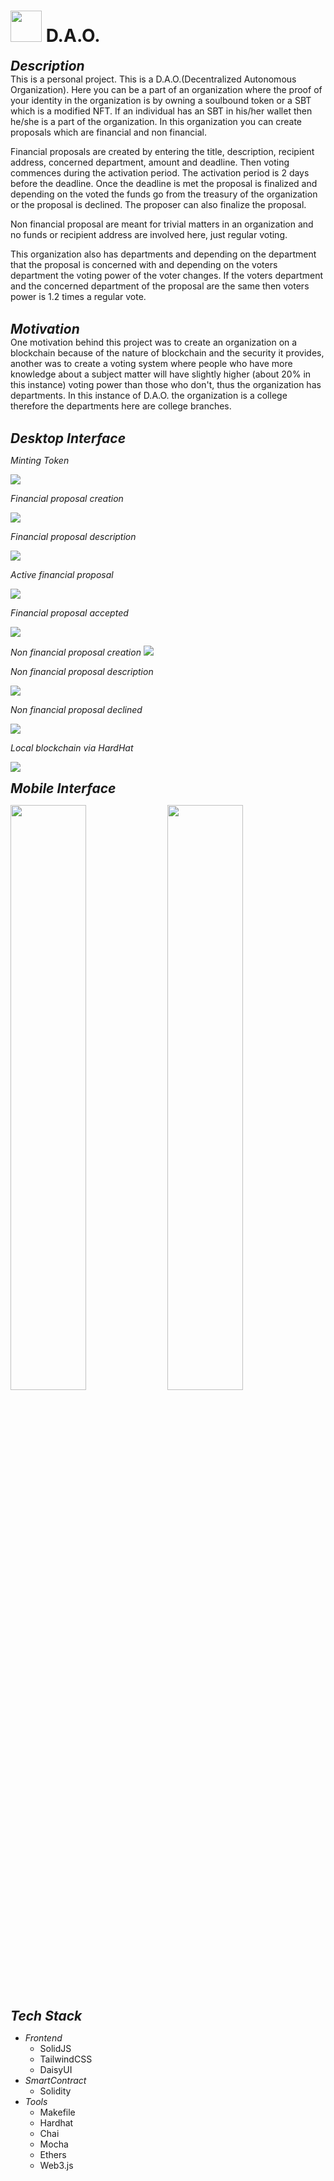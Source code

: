 # <img src="https://img.icons8.com/external-vitaliy-gorbachev-lineal-color-vitaly-gorbachev/60/external-blockchain-cryptocurrency-vitaliy-gorbachev-lineal-color-vitaly-gorbachev.png" width="50" height="50"/> D.A.O.

<b style="font-size:1.5em;"><i>Description</i></b>\
This is a personal project. This is a D.A.O.(Decentralized Autonomous Organization). Here you can be a part of an organization where the proof 
of your identity in the organization is by owning a soulbound token or a SBT which is a modified NFT.
If an individual has an SBT in his/her wallet then he/she is a part of the organization. 
In this organization you can create proposals which are financial and non financial.

Financial proposals are created by entering the title, description, recipient address, concerned department, amount and deadline. 
Then voting commences during the activation period.
The activation period is 2 days before the deadline. Once the deadline is met the proposal is finalized and depending on the voted the funds go from the 
treasury of the organization or the proposal is declined. The proposer can also finalize the proposal.

Non financial proposal are meant for trivial matters in an organization and no funds or recipient address are involved here, just regular voting.

This organization also has departments and depending on the department that the proposal is concerned with and depending on the voters department the
voting power of the voter changes. If the voters department and the concerned department of the proposal are the same then voters power is 1.2 times a regular vote. 
<br>
<br>

<b style="font-size:1.5em;"><i>Motivation</i></b>\
One motivation behind this project was to create an organization on a blockchain because of the nature of blockchain and the security it provides, another 
was to create a voting system where people who have more knowledge about a subject matter will have slightly higher (about 20% in this instance)
voting power than those who don't, thus the organization has departments. 
In this instance of D.A.O. the organization is a college therefore the departments here are college branches. 
<br>
<br>

<b style="font-size:1.5em;"><i>Desktop Interface</i></b>

*Minting Token*

<img src="./screenshots/Screenshot from 2024-06-10 22-03-03.png" /> 

*Financial proposal creation*

<img src="./screenshots/Screenshot from 2024-06-10 22-08-04.png" /> 

*Financial proposal description*

<img src="./screenshots/Screenshot from 2024-06-10 22-11-06.png" /> 

*Active financial proposal*

<img src="./screenshots/Screenshot from 2024-06-10 22-11-39.png" /> 

*Financial proposal accepted*

<img src="./screenshots/Screenshot from 2024-06-10 22-14-11.png" /> 

*Non financial proposal creation*
<img src="./screenshots/Screenshot from 2024-06-10 22-15-21.png" /> 

*Non financial proposal description*

<img src="./screenshots/Screenshot from 2024-06-10 22-16-38.png" /> 

*Non financial proposal declined*

<img src="./screenshots/Screenshot from 2024-06-10 22-20-57.png" /> 

*Local blockchain via HardHat*

<img src="./screenshots/Screenshot from 2024-06-10 23-30-05.png" /> 

<b style="font-size:1.5em;"><i>Mobile Interface</i></b>

<p float="left">
    <img src="./screenshots/Screenshot from 2024-06-10 22-09-11.png" width="49%"/> 
    <img src="./screenshots/Screenshot from 2024-06-10 22-09-36.png" width="49%"/> 
</p>

<b style="font-size:1.5em;"><i>Tech Stack</i></b>
+ *Frontend*
     - SolidJS
     - TailwindCSS
     - DaisyUI
+ *SmartContract*
     - Solidity
+ *Tools*
     - Makefile
     - Hardhat
     - Chai
     - Mocha
     - Ethers
     - Web3.js
